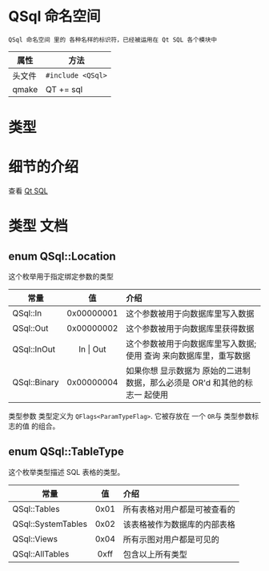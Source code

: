 #  QSql 命名空间
```
QSql 命名空间 里的 各种名样的标识符，已经被运用在 Qt SQL 各个模块中
```

| 属性   | 方法                                                         |
| ------ | ------------------------------------------------------------ |
| 头文件 | `#include <QSql>`                            |
| qmake  | QT += sql                                                |

# 类型

# 细节的介绍
查看 [Qt SQL](https://doc.qt.io/qt-5/qtsql-index.html)

# 类型 文档
## enum QSql::Location
这个枚举用于指定绑定参数的类型

|  常量  | 值| 介绍|
|------|:------:|:------|
|QSql::In | 0x00000001 |这个参数被用于向数据库里写入数据|
|QSql::Out | 0x00000002 |这个参数被用于向数据库里获得数据|
|QSql::InOut | In \| Out|这个参数被用于向数据库里写入数据;使用 查询 来向数据库里，重写数据|
|QSql::Binary | 0x00000004|如果你想 显示数据为 原始的二进制数据，那么必须是 OR'd 和其他的标志一 起使用|

类型参数 类型定义为 `QFlags<ParamTypeFlag>`.  它被存放在 一个 `OR`与  类型参数标志的值 的组合。

## enum QSql::TableType
这个枚举类型描述 SQL 表格的类型。

|  常量  | 值| 介绍|
|------|:------:|:------|
|QSql::Tables | 0x01 |所有表格对用户都是可被查看的|
|QSql::SystemTables | 0x02 |该表格被作为数据库的内部表格|
|QSql::Views | 0x04|所有示图对用户都是可见的|
|QSql::AllTables | 0xff|包含以上所有类型|
